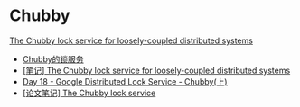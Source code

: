 # Chubby

[The Chubby lock service for loosely-coupled distributed systems](https://research.google.com/archive/chubby-osdi06.pdf)

- [Chubby的锁服务](https://catkang.github.io/2017/09/29/chubby.html)
- [[笔记] The Chubby lock service for loosely-coupled distributed systems](https://fuzhe1989.github.io/2020/08/28/the-chubby-lock-service-for-loosely-coupled-distributed-systems/)
- [Day 18 - Google Distributed Lock Service - Chubby(上)](https://ithelp.ithome.com.tw/articles/10224321)
- [[论文笔记] The Chubby lock service](https://zhuanlan.zhihu.com/p/40719525)